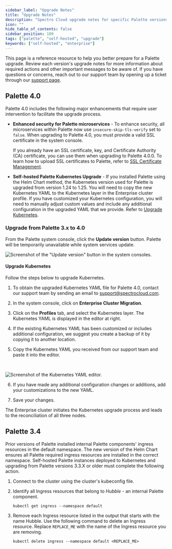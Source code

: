 ```yaml
---
sidebar_label: "Upgrade Notes"
title: "Upgrade Notes"
description: "Spectro Cloud upgrade notes for specific Palette versions."
icon: ""
hide_table_of_contents: false
sidebar_position: 100
tags: ["palette", "self-hosted", "upgrade"]
keywords: ["self-hosted", "enterprise"]
---
```


This page is a reference resource to help you better prepare for a Palette upgrade. Review each version's upgrade notes for more information about required actions and other important messages to be aware of. If you have questions or concerns, reach out to our support team by opening up a ticket through our [support page](http://support.spectrocloud.io/).

## Palette 4.0

Palette 4.0 includes the following major enhancements that require user intervention to facilitate the upgrade process.

- **Enhanced security for Palette microservices** - To enhance security, all microservices within Palette now use `insecure-skip-tls-verify` set to `false`. When upgrading to Palette 4.0, you must provide a valid SSL certificate in the system console.

  If you already have an SSL certificate, key, and Certificate Authority (CA) certificate, you can use them when upgrading to Palette 4.0.0. To learn how to upload SSL certificates to Palette, refer to [SSL Certificate Management](system-management/ssl-certificate-management.md).

- **Self-hosted Palette Kubernetes Upgrade** - If you installed Palette using the Helm Chart method, the Kubernetes version used for Palette is upgraded from version 1.24 to 1.25. You will need to copy the new Kubernetes YAML to the Kubernetes layer in the Enterprise cluster profile. If you have customized your Kubernetes configuration, you will need to manually adjust custom values and include any additional configuration in the upgraded YAML that we provide. Refer to [Upgrade Kubernetes](#upgrade-kubernetes).

### Upgrade from Palette 3.x to 4.0

From the Palette system console, click the **Update version** button. Palette will be temporarily unavailable while system services update.

![Screenshot of the "Update version" button in the system consoles.](/enterprise-version_sys-console-update-palette-version.png)

#### Upgrade Kubernetes

Follow the steps below to upgrade Kubernetes.

1. To obtain the upgraded Kubernetes YAML file for Palette 4.0, contact our support team by sending an email to support@spectrocloud.com.

2. In the system console, click on **Enterprise Cluster Migration**.

3. Click on the **Profiles** tab, and select the Kubernetes layer. The Kubernetes YAML is displayed in the editor at right.

4. If the existing Kubernetes YAML has been customized or includes additional configuration, we suggest you create a backup of it by copying it to another location.

5. Copy the Kubernetes YAML you received from our support team and paste it into the editor.

  <br />

![Screenshot of the Kubernetes YAML editor.](/enterprise-version_upgrade_ec-cluster-profile.png)

6. If you have made any additional configuration changes or additions, add your customizations to the new YAML.

7. Save your changes.

The Enterprise cluster initiates the Kubernetes upgrade process and leads to the reconciliation of all three nodes.

## Palette 3.4

Prior versions of Palette installed internal Palette components' ingress resources in the default namespace. The new version of the Helm Chart ensures all Palette required ingress resources are installed in the correct namespace. Self-hosted Palette instances deployed to Kubernetes and upgrading from Palette versions 3.3.X or older must complete the following action.

1. Connect to the cluster using the cluster's kubeconfig file.

2. Identify all Ingress resources that belong to _Hubble_ - an internal Palette component.

   ```shell
   kubectl get ingress --namespace default
   ```

3. Remove each Ingress resource listed in the output that starts with the name Hubble. Use the following command to delete an Ingress resource. Replace `REPLACE_ME` with the name of the Ingress resource you are removing.

   ```shell
   kubectl delete ingress --namespace default <REPLACE_ME>
   ```
